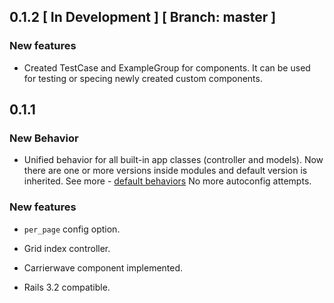 ## 0.1.2 \[ In Development \] \[ Branch: master \]

### New features

*   Created TestCase and ExampleGroup for components. It can be used for
    testing or specing newly created custom components.

## 0.1.1

### New Behavior

*   Unified behavior for all built-in app classes (controller and models).
    Now there are one or more versions inside modules and default version is inherited.
    See more - [default behaviors](https://github.com/puffer/puffer/wiki/Default-behaviors)
    No more autoconfig attempts.

### New features

*   `per_page` config option.

*   Grid index controller.

*   Carrierwave component implemented.

*   Rails 3.2 compatible.